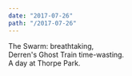 ```yaml
---
date: "2017-07-26"
path: "/2017-07-26"
---
```

The Swarm: breathtaking,  
Derren's Ghost Train time-wasting.  
A day at Thorpe Park.  
